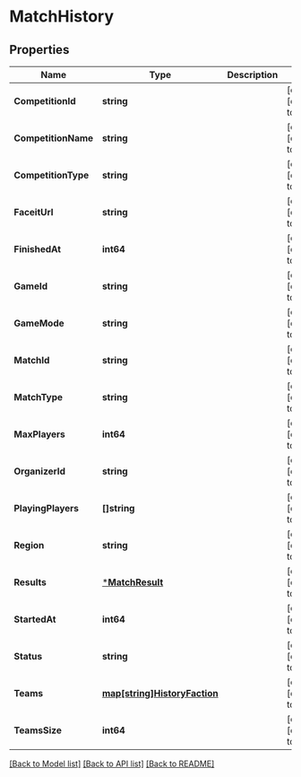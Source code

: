 # MatchHistory

## Properties
Name | Type | Description | Notes
------------ | ------------- | ------------- | -------------
**CompetitionId** | **string** |  | [optional] [default to null]
**CompetitionName** | **string** |  | [optional] [default to null]
**CompetitionType** | **string** |  | [optional] [default to null]
**FaceitUrl** | **string** |  | [optional] [default to null]
**FinishedAt** | **int64** |  | [optional] [default to null]
**GameId** | **string** |  | [optional] [default to null]
**GameMode** | **string** |  | [optional] [default to null]
**MatchId** | **string** |  | [optional] [default to null]
**MatchType** | **string** |  | [optional] [default to null]
**MaxPlayers** | **int64** |  | [optional] [default to null]
**OrganizerId** | **string** |  | [optional] [default to null]
**PlayingPlayers** | **[]string** |  | [optional] [default to null]
**Region** | **string** |  | [optional] [default to null]
**Results** | [***MatchResult**](MatchResult.md) |  | [optional] [default to null]
**StartedAt** | **int64** |  | [optional] [default to null]
**Status** | **string** |  | [optional] [default to null]
**Teams** | [**map[string]HistoryFaction**](HistoryFaction.md) |  | [optional] [default to null]
**TeamsSize** | **int64** |  | [optional] [default to null]

[[Back to Model list]](../README.md#documentation-for-models) [[Back to API list]](../README.md#documentation-for-api-endpoints) [[Back to README]](../README.md)


